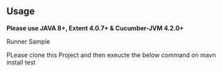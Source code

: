 
## Usage

**Please use JAVA 8+, Extent 4.0.7+ & Cucumber-JVM 4.2.0+**

Runner Sample

PLease clone this Project and then exeucte the below command on mavn install test

```
